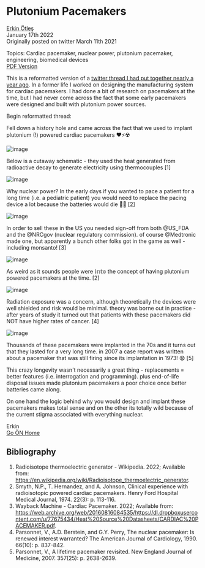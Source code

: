 # Plutonium Pacemakers
[Erkin Ötleş](https://eotles.github.io) <br />
January 17th 2022 <br />
Originally posted on twitter March 11th 2021

Topics: Cardiac pacemaker, nuclear power, plutonium pacemaker, engineering, biomedical devices <br />
[PDF Version](plutonium_pacemakers.pdf) <br />

This is a reformatted version of a [twitter thread I had put together nearly a year ago](https://twitter.com/eotles/status/1370206446881701891?s=20). In a former life I worked on designing the manufacturing system for cardiac pacemakers. I had done a bit of research on pacemakers at the time, but I had never come across the fact that some early pacemakers were designed and built with plutonium power sources.

Begin reformatted thread:

Fell down a history hole  and came across the fact that we used to implant plutonium (!) powered cardiac pacemakers ❤️⚡️☢️

![image](https://user-images.githubusercontent.com/6284187/149842992-8946728d-3eaf-4803-8e2f-f38f9e1de7c0.png)


Below is a cutaway schematic - they used the heat generated from radioactive decay to generate electricity using thermocouples [1] 

![image](https://user-images.githubusercontent.com/6284187/149843011-47a86b2f-24ce-456e-bfed-cdc5b7f7d7d3.png)

Why nuclear power? In the early days if you wanted to pace a patient for a long time (i.e. a pediatric patient) you would need to replace the pacing device a lot because the batteries would die 🔋😧 [2]

![image](https://user-images.githubusercontent.com/6284187/149843030-ed1fa11c-40bc-49a1-a50b-f6a7914fbd80.png)

In order to sell these in the US you needed sign-off from both @US_FDA and the @NRCgov (nuclear regulatory commission). of course @Medtronic  made one, but apparently a bunch other folks got in the game as well - including monsanto! [3]

![image](https://user-images.githubusercontent.com/6284187/149843040-4c59ae89-0f01-4f9e-91ce-756ceef0e7a8.png)


As weird as it sounds people were 𝕚𝕟𝕥𝕠 the concept of having plutonium powered pacemakers at the time. [2]

![image](https://user-images.githubusercontent.com/6284187/149843125-8dea54ea-aa55-44b6-b67a-a8fe07046942.png)


Radiation exposure was a concern, although theoretically the devices were well shielded and risk would be minimal. theory was borne out in practice - after years of study it turned out that patients with these pacemakers did NOT have higher rates of cancer. [4]

![image](https://user-images.githubusercontent.com/6284187/149843132-c14643ef-73fe-405f-b7a7-75a3847b886f.png)


Thousands of these pacemakers were implanted in the 70s and it turns out that they lasted for a very long time. in 2007 a case report was written about a pacemaker that was still firing since its implantation in 1973! 😧 [5] 

This crazy longevity wasn't necessarily a great thing - replacements = better features (i.e. interrogation and programming). plus end-of-life disposal issues made plutonium pacemakers a poor choice once better batteries came along.

On one hand the logic behind why you would design and implant these pacemakers makes total sense and on the other its totally wild because of the current stigma associated with everything nuclear.

Erkin  <br />
[Go ÖN Home](../../index.md)

## Bibliography
1.	Radioisotope thermoelectric generator - Wikipedia. 2022; Available from: https://en.wikipedia.org/wiki/Radioisotope_thermoelectric_generator.
2.	Smyth, N.P., T. Hernandez, and A. Johnson, Clinical experience with radioisotopic powered cardiac pacemakers. Henry Ford Hospital Medical Journal, 1974. 22(3): p. 113-116.
3.	Wayback Machine - Cardiac Pacemaker. 2022; Available from: https://web.archive.org/web/20160816084535/https://dl.dropboxusercontent.com/u/77675434/Heat%20Source%20Datasheets/CARDIAC%20PACEMAKER.pdf.
4.	Parsonnet, V., A.D. Berstein, and G.Y. Perry, The nuclear pacemaker: Is renewed interest warranted? The American Journal of Cardiology, 1990. 66(10): p. 837-842.
5.	Parsonnet, V., A lifetime pacemaker revisited. New England Journal of Medicine, 2007. 357(25): p. 2638-2639.
